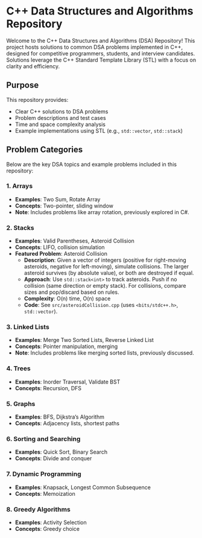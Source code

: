 # C++ Data Structures and Algorithms Repository

Welcome to the C++ Data Structures and Algorithms (DSA) Repository! This project hosts solutions to common DSA problems implemented in C++, designed for competitive programmers, students, and interview candidates. Solutions leverage the C++ Standard Template Library (STL) with a focus on clarity and efficiency.

## Purpose

This repository provides:

- Clear C++ solutions to DSA problems
- Problem descriptions and test cases
- Time and space complexity analysis
- Example implementations using STL (e.g., `std::vector`, `std::stack`)

## Problem Categories

Below are the key DSA topics and example problems included in this repository:

### 1. Arrays
- **Examples**: Two Sum, Rotate Array
- **Concepts**: Two-pointer, sliding window
- **Note**: Includes problems like array rotation, previously explored in C#.

### 2. Stacks
- **Examples**: Valid Parentheses, Asteroid Collision
- **Concepts**: LIFO, collision simulation
- **Featured Problem**: Asteroid Collision
  - **Description**: Given a vector of integers (positive for right-moving asteroids, negative for left-moving), simulate collisions. The larger asteroid survives (by absolute value), or both are destroyed if equal.
  - **Approach**: Use `std::stack<int>` to track asteroids. Push if no collision (same direction or empty stack). For collisions, compare sizes and pop/discard based on rules.
  - **Complexity**: O(n) time, O(n) space
  - **Code**: See `src/asteroidCollision.cpp` (uses `<bits/stdc++.h>`, `std::vector`).

### 3. Linked Lists
- **Examples**: Merge Two Sorted Lists, Reverse Linked List
- **Concepts**: Pointer manipulation, merging
- **Note**: Includes problems like merging sorted lists, previously discussed.

### 4. Trees
- **Examples**: Inorder Traversal, Validate BST
- **Concepts**: Recursion, DFS

### 5. Graphs
- **Examples**: BFS, Dijkstra’s Algorithm
- **Concepts**: Adjacency lists, shortest paths

### 6. Sorting and Searching
- **Examples**: Quick Sort, Binary Search
- **Concepts**: Divide and conquer

### 7. Dynamic Programming
- **Examples**: Knapsack, Longest Common Subsequence
- **Concepts**: Memoization

### 8. Greedy Algorithms
- **Examples**: Activity Selection
- **Concepts**: Greedy choice
